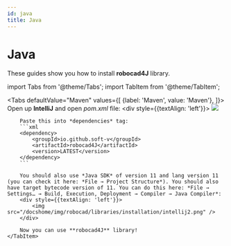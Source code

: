 ```yaml
---
id: java
title: Java
---
```



# Java

These guides show you how to install **robocad4J** library.  

import Tabs from '@theme/Tabs';
import TabItem from '@theme/TabItem';

<Tabs
    defaultValue="Maven"
    values={[
        {label: 'Maven', value: 'Maven'},
    ]}>
    <TabItem value="Maven">
        Open up **IntelliJ** and open *pom.xml* file:
        <div style={{textAlign: 'left'}}>
            <img src="/docshome/img/robocad/libraries/installation/intellij1.png" />
        </div>

        Paste this into *dependencies* tag:  
        ```xml
        <dependency>
            <groupId>io.github.soft-v</groupId>
            <artifactId>robocad4J</artifactId>
            <version>LATEST</version>
        </dependency>
        ```  

        You should also use *Java SDK* of version 11 and lang version 11 (you can check it here: *File → Project Structure*). You should also have target bytecode version of 11. You can do this here: *File → Settings… → Build, Execution, Deployment → Compiler → Java Compiler*:
        <div style={{textAlign: 'left'}}>
            <img src="/docshome/img/robocad/libraries/installation/intellij2.png" />
        </div>
        
        Now you can use **robocad4J** library!
    </TabItem>
</Tabs>

